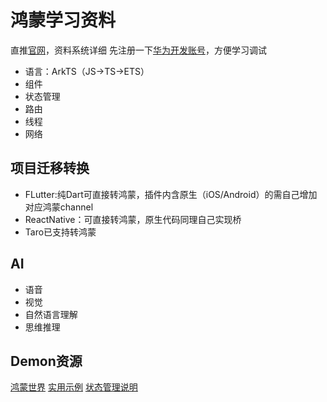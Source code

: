# 鸿蒙学习资料

直推[官网](https://developer.huawei.com/consumer/cn/doc/harmonyos-guides-V5/start-overview-V5 "官网")，资料系统详细
先注册一下[华为开发账号](https://id1.cloud.huawei.com/CAS/portal/userRegister/regbyphone.html "华为开发账号")，方便学习调试

- 语言：ArkTS（JS->TS->ETS）
- 组件
- 状态管理
- 路由
- 线程
- 网络

## 项目迁移转换

- FLutter:纯Dart可直接转鸿蒙，插件内含原生（iOS/Android）的需自己增加对应鸿蒙channel
- ReactNative：可直接转鸿蒙，原生代码同理自己实现桥
- Taro已支持转鸿蒙

## AI
- 语音
- 视觉
- 自然语言理解
- 思维推理

## Demon资源
[鸿蒙世界](https://github.com/xueliangwd/HmosWorld_Backup "鸿蒙世界")
[实用示例](https://gitee.com/harmonyos-cases/cases "实用示例")
[状态管理说明](https://blog.csdn.net/qq_57985179/article/details/128953555 "状态管理说明")